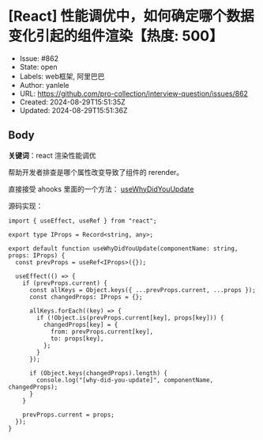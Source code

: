 # [React] 性能调优中，如何确定哪个数据变化引起的组件渲染【热度: 500】

- Issue: #862
- State: open
- Labels: web框架, 阿里巴巴
- Author: yanlele
- URL: https://github.com/pro-collection/interview-question/issues/862
- Created: 2024-08-29T15:51:35Z
- Updated: 2024-08-29T15:51:36Z

## Body

**关键词**：react 渲染性能调优

帮助开发者排查是哪个属性改变导致了组件的 rerender。

直接接受 ahooks 里面的一个方法： [useWhyDidYouUpdate](https://ahooks.js.org/zh-CN/hooks/use-why-did-you-update)

源码实现：

```tsx
import { useEffect, useRef } from "react";

export type IProps = Record<string, any>;

export default function useWhyDidYouUpdate(componentName: string, props: IProps) {
  const prevProps = useRef<IProps>({});

  useEffect(() => {
    if (prevProps.current) {
      const allKeys = Object.keys({ ...prevProps.current, ...props });
      const changedProps: IProps = {};

      allKeys.forEach((key) => {
        if (!Object.is(prevProps.current[key], props[key])) {
          changedProps[key] = {
            from: prevProps.current[key],
            to: props[key],
          };
        }
      });

      if (Object.keys(changedProps).length) {
        console.log("[why-did-you-update]", componentName, changedProps);
      }
    }

    prevProps.current = props;
  });
}
```

